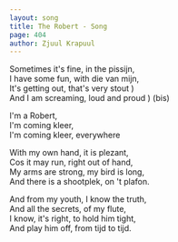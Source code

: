 ```yaml
---
layout: song
title: The Robert - Song
page: 404
author: Zjuul Krapuul
---
```


Sometimes it's fine, in the pissijn,  
I have some fun, with die van mijn,  
It's getting out, that's very stout 	)  
And I am screaming, loud and proud	) (bis)  

I'm a Robert,  
I'm coming kleer,  
I'm coming kleer, everywhere  

With my own hand, it is plezant,  
Cos it may run, right out of hand,  
My arms are strong, my bird is long,  
And there is a shootplek, on 't plafon.  

And from my youth, I know the truth,  
And all the secrets, of my flute,  
I know, it's right, to hold him tight,  
And play him off, from tijd to tijd.  

